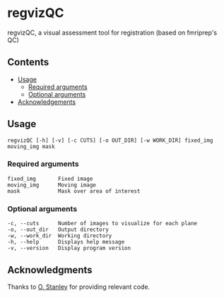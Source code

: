 # regvizQC

regvizQC, a visual assessment tool for registration (based on fmriprep's QC)

## Contents
* [Usage](#usage)
    * [Required arguments](#reqarg)
    * [Optional arguments](#optarg)
* [Acknowledgements](#acknowledgment)

## Usage <a name="usage"></a>
`regvizQC [-h] [-v] [-c CUTS] [-o OUT_DIR] [-w WORK_DIR] fixed_img moving_img mask`

### Required arguments <a name="reqarg"></a>
```
fixed_img       Fixed image
moving_img      Moving image
mask            Mask over area of interest
```

### Optional arguments <a name="optarg"></a>
```
-c, --cuts      Number of images to visualize for each plane
-o, --out_dir   Output directory
-w, --work_dir  Working directory
-h, --help      Displays help message
-v, --version   Display program version
```

## Acknowledgments <a name="acknowledgement"></a>
Thanks to [O. Stanley](https://github.com/ostanley) for providing relevant code.
